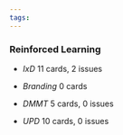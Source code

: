 ```yaml
---
tags:
---
```


### Reinforced Learning 

* *IxD* 11 cards, 2 issues

* *Branding* 0 cards

* *DMMT* 5 cards, 0 issues

* *UPD* 10 cards, 0 issues
